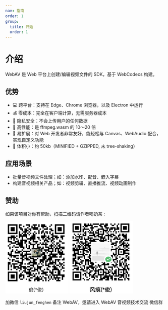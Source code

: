```yaml
---
nav: 指南
order: 1
group:
  title: 开始
  order: 1
---
```


# 介绍

WebAV 是 Web 平台上创建/编辑视频文件的 SDK，基于 WebCodecs 构建。

## 优势

- 💻 跨平台：支持在 Edge、Chrome 浏览器，以及 Electron 中运行
- 💰 零成本：完全在客户端计算，无需服务器成本
- 🔏 隐私安全：不会上传用户的任何数据
- 🚀 高性能：是 ffmpeg.wasm 的 10～20 倍
- 🧩 易扩展：对 Web 开发者非常友好，能轻松与 Canvas、WebAudio 配合，实现自定义功能
- 🤏 体积小：约 50kb（MINIFIED + GZIPPED, 未 tree-shaking）

## 应用场景

- 批量音视频文件处理；如：添加水印、配音、嵌入字幕
- 构建音视频相关产品；如：视频剪辑、直播推流、视频动画制作

## 赞助

如果该项目对你有帮助，扫描二维码请作者喝奶茶 :

<img src="../../public/img/alipay-qcode.png" width="200" alt="alipay" />
<img src="../../public/img/wechat-qcode.png" width="200" alt="wechat-pay" />

加微信 `liujun_fenghen` 备注 WebAV，邀请进入 WebAV 音视频技术交流 微信群
